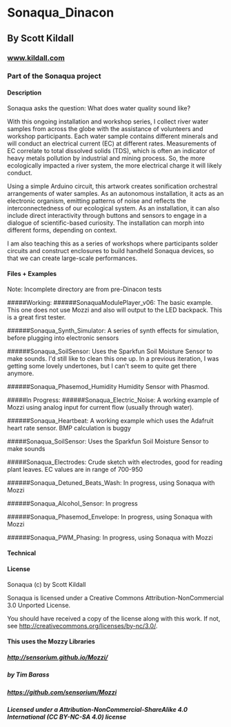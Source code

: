 # Sonaqua_Dinacon
## By Scott Kildall
### www.kildall.com
### Part of the Sonaqua project 


#### Description

Sonaqua asks the question: What does water quality sound like?

With this ongoing installation and workshop series, I collect river water samples from across the globe with the assistance of volunteers and workshop participants. Each water sample contains different minerals and will conduct an electrical current (EC) at different rates. Measurements of EC correlate to total dissolved solids (TDS), which is often an indicator of heavy metals pollution by industrial and mining process. So, the more ecologically impacted a river system, the more electrical charge it will likely conduct.

Using a simple Arduino circuit, this artwork creates sonification orchestral arrangements of water samples. As an autonomous installation, it acts as an electronic organism, emitting patterns of noise and reflects the interconnectedness of our ecological system. As an installation, it can also include direct interactivity through buttons and sensors to engage in a dialogue of scientific-based curiosity. The installation can morph into different forms, depending on context.

I am also teaching this as a series of workshops where participants solder circuits and construct enclosures to build handheld Sonaqua devices, so that we can create large-scale performances.



#### Files + Examples
Note: Incomplete directory are from pre-Dinacon tests

#####Working:
######SonaquaModulePlayer_v06:
The basic example. This one does not use Mozzi and also will output to the LED backpack. This is a great first tester.

######Sonaqua_Synth_Simulator:
A series of synth effects for simulation, before plugging into electronic sensors

######Sonaqua_SoilSensor:
Uses the Sparkfun Soil Moisture Sensor to make sounds. I'd still like to clean this one up. In a previous iteration, I was getting some lovely undertones, but I can't seem to quite get there anymore.

######Sonaqua_Phasemod_Humidity
Humidity Sensor with Phasmod.

#####In Progress:
######Sonaqua_Electric_Noise:
A working example of Mozzi using analog input for current flow (usually through water). 

######Sonaqua_Heartbeat:
A working example which uses the Adafruit heart rate sensor. BMP calculation is buggy

#####Sonaqua_SoilSensor:
Uses the Sparkfun Soil Moisture Sensor to make sounds

#####Sonaqua_Electrodes:
Crude sketch with electrodes, good for reading plant leaves. EC values are in range of 700-950

######Sonaqua_Detuned_Beats_Wash:
In progress, using Sonaqua with Mozzi

######Sonaqua_Alcohol_Sensor:
In progress

######Sonaqua_Phasemod_Envelope:
In progress, using Sonaqua with Mozzi

######Sonaqua_PWM_Phasing:
In progress, using Sonaqua with Mozzi




#### Technical


#### License

Sonaqua (c) by Scott Kildall

Sonaqua is licensed under a
Creative Commons Attribution-NonCommercial 3.0 Unported License.

You should have received a copy of the license along with this
work.  If not, see <http://creativecommons.org/licenses/by-nc/3.0/>.

#### This uses the Mozzy Libraries
##### http://sensorium.github.io/Mozzi/
##### by Tim Barass
##### https://github.com/sensorium/Mozzi
##### Licensed under a Attribution-NonCommercial-ShareAlike 4.0 International (CC BY-NC-SA 4.0) license


